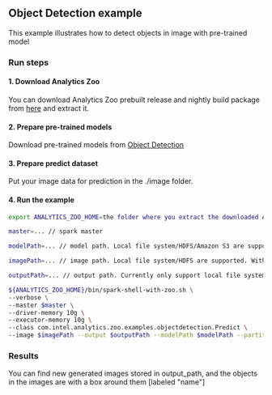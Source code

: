 ## Object Detection example
This example illustrates how to detect objects in image with pre-trained model

### Run steps
#### 1. Download Analytics Zoo
You can download Analytics Zoo prebuilt release and nightly build package from [here](https://analytics-zoo.github.io/master/#release-download/) and extract it.

#### 2. Prepare pre-trained models

Download pre-trained models from [Object Detection](https://github.com/intel-analytics/analytics-zoo/blob/master/docs/docs/ProgrammingGuide/object-detection.md)

#### 3. Prepare predict dataset

Put your image data for prediction in the ./image folder.

#### 4. Run the example

```bash
export ANALYTICS_ZOO_HOME=the folder where you extract the downloaded Analytics Zoo zip package

master=... // spark master

modelPath=... // model path. Local file system/HDFS/Amazon S3 are supported

imagePath=... // image path. Local file system/HDFS are supported. With local file system, the files need to be available on all nodes in the cluster and please use file:///... for local files.

outputPath=... // output path. Currently only support local file system.

${ANALYTICS_ZOO_HOME}/bin/spark-shell-with-zoo.sh \
--verbose \
--master $master \
--driver-memory 10g \
--executor-memory 10g \
--class com.intel.analytics.zoo.examples.objectdetection.Predict \
--image $imagePath --output $outputPath --modelPath $modelPath --partition 4
```

### Results
You can find new generated images stored in output_path, and the objects in the images are with a box around them [labeled "name"]
